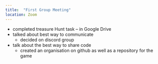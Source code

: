 ```yaml
---
title:  "First Group Meeting"
location: Zoom
---
```


- completed treasure Hunt task – in Google Drive
- talked about best way to communicate
    - decided on discord group
- talk about the best way to share code
    - created an organisation on github as well as a repository for the game